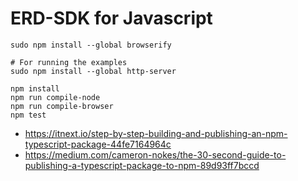 # ERD-SDK for Javascript

```
sudo npm install --global browserify

# For running the examples
sudo npm install --global http-server

npm install
npm run compile-node
npm run compile-browser
npm test
```


 - https://itnext.io/step-by-step-building-and-publishing-an-npm-typescript-package-44fe7164964c
 - https://medium.com/cameron-nokes/the-30-second-guide-to-publishing-a-typescript-package-to-npm-89d93ff7bccd